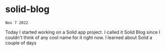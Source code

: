 # solid-blog

`Nov 7 2022`

Today I started working on a Solid app project. I called it Solid Blog since I couldn't think of any cool name for it right now. I learned about Solid a couple of days 
